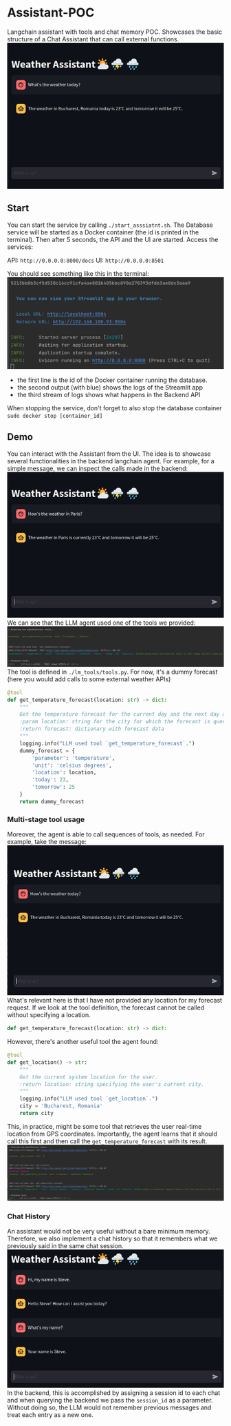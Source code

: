 # Assistant-POC
Langchain assistant with tools and chat memory POC. Showcases the basic structure of a Chat Assistant that can call external functions.
![img.png](resources/simple_message_ui.png)

## Start
You can start the service by calling `./start_asssiatnt.sh`. 
The Database service will be started as a Docker container (the id is printed in the terminal). 
Then after 5 seconds, the API and the UI are started. Access the services:

API: `http://0.0.0.0:8000/docs`
UI: `http://0.0.0.0:8501`

You should see something like this in the terminal:
![img.png](resources/terminal_startup.png)
- the first line is the id of the Docker container running the database.
- the second output (with blue) shows the logs of the Streamlit app
- the third stream of logs shows what happens in the Backend API 

When stopping the service, don't forget to also stop the database container `sudo docker stop [container_id]`

## Demo
You can interact with the Assistant from the UI. The idea is to showcase several functionalities in the backend langchain agent. 
For example, for a simple message, we can inspect the calls made in the backend:
![img.png](resources/paris_weather_message.png)
We can see that the LLM agent used one of the tools we provided:
![img.png](resources/backend_logs_1.png)
The tool is defined in `./lm_tools/tools.py`. For now, it's a dummy forecast (here you would add calls to some external weather APIs)
```python
@tool
def get_temperature_forecast(location: str) -> dict:
    """
    Get the temperature forecast for the current day and the next day at the specified location.
    :param location: string for the city for which the forecast is queried
    :return forecast: dictionary with forecast data
    """
    logging.info("LLM used tool `get_temperature_forecast`.")
    dummy_forecast = {
        'parameter': 'temperature',
        'unit': 'celsius degrees',
        'location': location,
        'today': 23,
        'tomorrow': 25
    }
    return dummy_forecast
```

### Multi-stage tool usage
Moreover, the agent is able to call sequences of tools, as needed. For example, take the message:
![img.png](resources/bucharest_weather_message.png)
What's relevant here is that I have not provided any location for my forecast request. 
If we look at the tool definition, the forecast cannot be called without specifying a location. 
```python
def get_temperature_forecast(location: str) -> dict:
```
However, there's another useful tool the agent found:
```python
@tool
def get_location() -> str:
    """
    Get the current system location for the user.
    :return location: string specifying the user's current city.
    """
    logging.info("LLM used tool `get_location`.")
    city = 'Bucharest, Romania'
    return city
```
This, in practice, might be some tool that retrieves the user real-time location from GPS coordinates. 
Importantly, the agent learns that it should call this first and then call the `get_temperature_forecast` with its result.
![img.png](resources/backend_logs_2.png)

### Chat History
An assistant would not be very useful without a bare minimum memory.
Therefore, we also implement a chat history so that it remembers what we previously said in the same chat session.
![img.png](resources/chat_steve.png)
In the backend, this is accomplished by assigning a session id to each chat and when querying the backend we pass the `session_id` as a parameter. 
Without doing so, the LLM would not remember previous messages and treat each entry as a new one.

